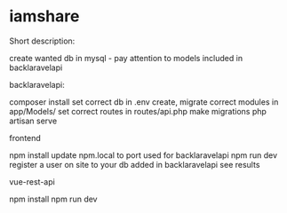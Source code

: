 # iamshare
Short description:

create wanted db in mysql - pay attention to models included in backlaravelapi

backlaravelapi:

composer install
set correct db in .env
create, migrate correct modules in app/Models/
set correct routes in routes/api.php
make migrations
php artisan serve

frontend

npm install
update npm.local to port used for backlaravelapi
npm run dev
register a user on site to your db added in backlaravelapi
see results

vue-rest-api
<!-- It is short introduction to vue api (not connected to separate api) -->

npm install
npm run dev
